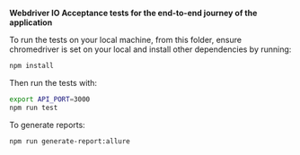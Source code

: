 **Webdriver IO Acceptance tests for the end-to-end journey of the application**

To run the tests on your local machine, from this folder, ensure chromedriver is set on your local and install other dependencies by running:

```bash
npm install
```

Then run the tests with:

```bash
export API_PORT=3000
npm run test 
```

To generate reports:

```bash
npm run generate-report:allure
```